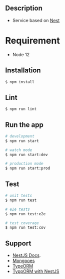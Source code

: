 ## Description

- Service based on [Nest](https://github.com/nestjs/nest)

# Requirement
- Node 12

## Installation

```bash
$ npm install
```

## Lint

```bash
$ npm run lint
```

## Run the app

```bash
# development
$ npm run start

# watch mode
$ npm run start:dev

# production mode
$ npm run start:prod
```

## Test

```bash
# unit tests
$ npm run test

# e2e tests
$ npm run test:e2e

# test coverage
$ npm run test:cov
```

## Support

- [NestJS Docs](https://docs.nestjs.com/support).
- [Mongooes](https://mongoosejs.com/)
- [TypeORM](https://typeorm.io/)
- [TyppORM with NestJS](https://docs.nestjs.com/recipes/sql-typeorm)
